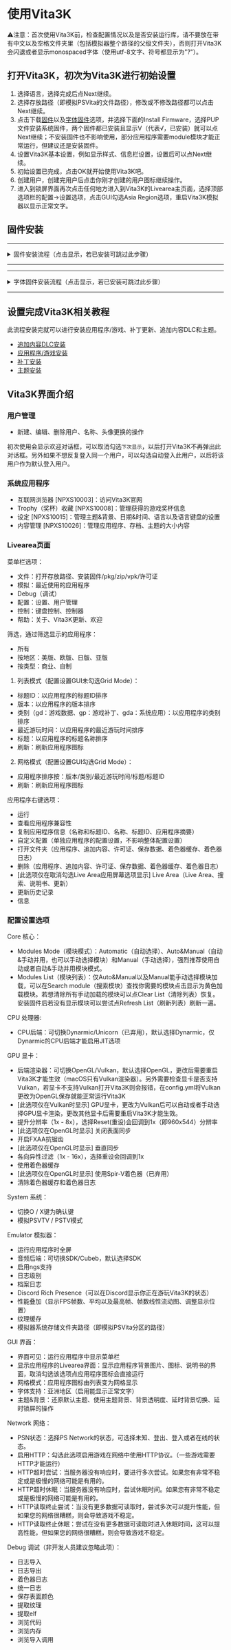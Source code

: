 # 使用Vita3K
⚠️注意：首次使用Vita3K前，检查配置情况以及是否安装运行库，请不要放在带有中文以及空格文件夹里（包括模拟器整个路径的父级文件夹），否则打开Vita3K会闪退或者显示monospaced字体（使用utf-8文字、符号都显示为"?"）。

## 打开Vita3K，初次为Vita3K进行初始设置
1. 选择语言，选择完成后点Next继续。
2. 选择存放路径（即模拟PSVita的文件路径），修改或不修改路径都可以点击Next继续。
3. 点击下载[固件](http://dus01.psv.update.playstation.net/update/psv/image/2022_0209/rel_f2c7b12fe85496ec88a0391b514d6e3b/PSVUPDAT.PUP)以及[字体固件](http://dus01.psp2.update.playstation.net/update/psp2/image/2019_0924/sd_8b5f60b56c3da8365b973dba570c53a5/PSP2UPDAT.PUP)选项，并选择下面的Install Firmware，选择PUP文件安装系统固件，两个固件都已安装且显示V（代表√，已安装）就可以点Next继续；不安装固件也不影响使用，部分应用程序需要module模块才能正常运行，但建议还是安装固件。
4. 设置Vita3K基本设置，例如显示样式、信息栏设置，设置后可以点Next继续。
5. 初始设置已完成，点击OK就开始使用Vita3K吧。
6. 创建用户，创建完用户后点击你刚才创建的用户图标继续操作。
7. 进入到锁屏界面再次点击任何地方进入到Vita3K的Livearea主页面，选择顶部选项栏的配置->设置选项，点击GUI勾选Asia Region选项，重启Vita3K模拟器以显示正常文字。

## 固件安装
---

<details>
  <summary>固件安装流程（点击显示，若已安装可跳过此步骤）</summary>
  <p>

在Vita3K模拟器安装任意版本的固件都不会因为系统版本而受到限制。
    
1. 打开Vita3K；
    
2. 点顶部菜单栏的文件选项；
    
3. 选择安装固件选项；
    
4. 选择PUP文件；
    
5. 安装完固件后可以继续选择安装字体固件，或者重启模拟器即可。

  </p>
</details>

---

---

<details>
  <summary>字体固件安装流程（点击显示，若已安装可跳过此步骤）</summary>
  <p>

1. 打开Vita3K；
    
2. 点顶部菜单栏的文件选项；
    
3. 选择安装固件选项；
    
4. 选择PUP文件；
    
5. 安装完固件后点顶部菜单栏配置设置选项；
    
6. 打开设置对话框后点GUI选项卡，勾选Asia Region（亚洲区域）选项重启模拟器即可。

  </p>
</details>

---

## 设置完成Vita3K相关教程
此流程安装完就可以进行安装应用程序/游戏、补丁更新、追加内容DLC和主题。
- [追加内容DLC安装](http://croden1999.github.io/Vita3K-quick-guide/README_ADDCONT)
- [应用程序/游戏安装](http://croden1999.github.io/Vita3K-quick-guide/README_APP)
- [补丁安装](http://croden1999.github.io/Vita3K-quick-guide/README_PATCH)
- [主题安装](http://croden1999.github.io/Vita3K-quick-guide/README_THEME)

## Vita3K界面介绍
### 用户管理
- 新建、编辑、删除用户、名称、头像更换的操作

初次使用会显示欢迎对话框，可以取消勾选`下次显示`，以后打开Vita3K不再弹出此对话框。另外如果不想反复登入同一个用户，可以勾选自动登入此用户，以后将该用户作为默认登入用户。

### 系统应用程序
- 互联网浏览器 [NPXS10003]：访问Vita3K官网
- Trophy（奖杯）收藏 [NPXS10008]：管理获得的游戏奖杯信息
- 设定 [NPXS10015]：管理主题&背景、日期&时间、语言以及语言键盘的设置
- 内容管理 [NPXS10026]：管理应用程序、存档、主题的大小内容

### Livearea页面
菜单栏选项：
- 文件：打开存放路径、安装固件/pkg/zip/vpk/许可证
- 模拟：最近使用的应用程序
- Debug（调试）
- 配置：设置、用户管理
- 控制：键盘控制、控制器
- 帮助：关于、Vita3K更新、欢迎

筛选，通过筛选显示的应用程序：
- 所有
- 按地区：美版、欧版、日版、亚版
- 按类型：商业、自制

1. 列表模式（配置设置GUI未勾选Grid Mode）：
- 标题ID：以应用程序的标题ID排序
- 版本：以应用程序的版本排序
- 类别（gd：游戏数据、gp：游戏补丁、gda：系统应用）：以应用程序的类别排序
- 最近游玩时间：以应用程序的最近游玩时间排序
- 标题：以应用程序的标题名称排序
- 刷新：刷新应用程序图标

2. 网格模式（配置设置GUI勾选Grid Mode）：
- 应用程序排序按：版本/类别/最近游玩时间/标题/标题ID
- 刷新：刷新应用程序图标

应用程序右键选项：
- 运行
- 查看应用程序兼容性
- 复制应用程序信息（名称和标题ID、名称、标题ID、应用程序摘要）
- 自定义配置（单独应用程序的配置设置，不影响整体配置设置）
- 打开文件夹（应用程序、追加内容、许可证、保存数据、着色器缓存、着色器日志）
- 删除（应用程序、追加内容、许可证、保存数据、着色器缓存、着色器日志）
- [此选项仅在取消勾选Live Area应用屏幕选项显示] Live Area（Live Area、搜索、说明书、更新）
- 更新历史记录
- 信息

### 配置设置选项
Core 核心：
- Modules Mode（模块模式）：Automatic（自动选择）、Auto&Manual（自动&手动并用，也可以手动选择模块）和Manual（手动选择），强烈推荐使用自动或者自动&手动并用模块模式。
- Modules List（模块列表）：仅Auto&Manual以及Manual能手动选择模块加载，可以在Search module（搜索模块）查找你需要的模块点击显示为黄色加载模块。若想清除所有手动加载的模块可以点Clear List（清除列表）恢复。安装固件后若没有显示模块可以尝试点Refresh List（刷新列表）刷新一遍。

CPU 处理器:
- CPU后端：可切换Dynarmic/Unicorn（已弃用），默认选择Dynarmic，仅Dynarmic的CPU后端才能启用JIT选项

GPU 显卡：
- 后端渲染器：可切换OpenGL/Vulkan，默认选择OpenGL，更改后需要重启Vita3K才能生效（macOS只有Vulkan渲染器）。另外需要检查显卡是否支持Vulkan，若显卡不支持Vulkan打开Vita3K则会报错，在config.yml将Vulkan更改为OpenGL保存就能正常运行Vita3K
- [此选项仅在Vulkan时显示] GPU显卡，更改为Vulkan后可以自动或者手动选择GPU显卡渲染，更改其他显卡后需要重启Vita3K才能生效。
- 提升分辨率（1x - 8x），选择Reset(重设)会回调到1x（即960x544）分辨率
- [此选项仅在OpenGL时显示] 关闭表面同步
- 开启FXAA抗锯齿
- [此选项仅在OpenGL时显示] 垂直同步
- 各向异性过滤（1x - 16x），选择重设会回调到1x
- 使用着色器缓存
- [此选项仅在OpenGL时显示] 使用Spir-V着色器（已弃用）
- 清除着色器缓存和着色器日志

System 系统：
- 切换O / X键为确认键
- 模拟PSVTV / PSTV模式

Emulator 模拟器：
- 运行应用程序时全屏
- 音频后端：可切换SDK/Cubeb，默认选择SDK
- 启用ngs支持
- 日志级别
- 档案日志
- Discord Rich Presence（可以在Discord显示你正在游玩Vita3K的状态）
- 性能叠加（显示FPS帧数、平均以及最高帧、帧数线性流动图、调整显示位置）
- 纹理缓存
- 模拟器系统存储文件夹路径（即模拟PSVita分区的路径）

GUI 界面：
- 界面可见：运行应用程序中显示菜单栏
- 显示应用程序的Livearea界面：显示应用程序背景图片、图标、说明书的界面，取消勾选该选项点应用程序图标会直接运行
- 网格模式：应用程序图标由列表变为网格显示
- 字体支持：亚洲地区（启用能显示正常文字）
- 主题&背景：还原默认主题、使用主题背景、背景透明度、延时背景切换、延时锁屏的操作

Network 网络：
- PSN状态：选择PS Network的状态，可选择未知、登出、登入或者在线的状态。
- 启用HTTP：勾选此选项启用游戏在网络中使用HTTP协议。（一些游戏需要HTTP才能运行）
- HTTP超时尝试：当服务器没有响应时，要进行多次尝试。如果您有非常不稳定或是极慢的网络可能是有用的。
- HTTP超时休眠：当服务器没有响应时，尝试休眠时间。如果您有非常不稳定或是极慢的网络可能是有用的。
- HTTP读取终止尝试：当没有更多数据可读取时，尝试多次可以提升性能，但如果您的网络很糟糕，则会导致游戏不稳定。
- HTTP读取终止休眠：尝试在没有更多数据可读取时进入休眠时间，这可以提高性能，但如果您的网络很糟糕，则会导致游戏不稳定。

Debug 调试（非开发人员建议忽略此项）：
- 日志导入
- 日志导出
- 着色器日志
- 统一日志
- 保存表面颜色
- 提取纹理
- 提取elf
- 浏览代码
- 浏览内存
- 浏览导入调用
